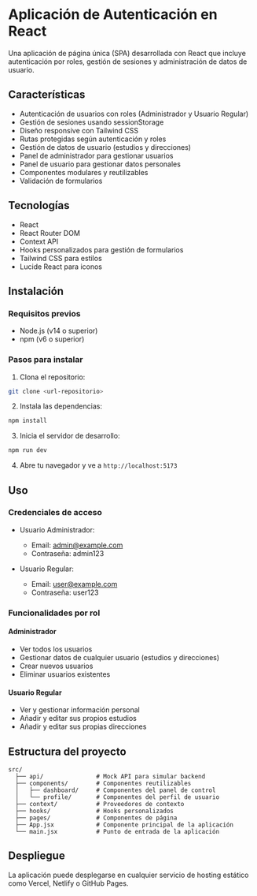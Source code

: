 # Aplicación de Autenticación en React

Una aplicación de página única (SPA) desarrollada con React que incluye autenticación por roles, gestión de sesiones y administración de datos de usuario.

## Características

- Autenticación de usuarios con roles (Administrador y Usuario Regular)
- Gestión de sesiones usando sessionStorage
- Diseño responsive con Tailwind CSS
- Rutas protegidas según autenticación y roles
- Gestión de datos de usuario (estudios y direcciones)
- Panel de administrador para gestionar usuarios
- Panel de usuario para gestionar datos personales
- Componentes modulares y reutilizables
- Validación de formularios

## Tecnologías

- React
- React Router DOM
- Context API
- Hooks personalizados para gestión de formularios
- Tailwind CSS para estilos
- Lucide React para iconos

## Instalación

### Requisitos previos

- Node.js (v14 o superior)
- npm (v6 o superior)

### Pasos para instalar

1. Clona el repositorio:

```bash
git clone <url-repositorio>
```

2. Instala las dependencias:

```bash
npm install
```

3. Inicia el servidor de desarrollo:

```bash
npm run dev
```

4. Abre tu navegador y ve a `http://localhost:5173`

## Uso

### Credenciales de acceso

- Usuario Administrador:

  - Email: admin@example.com
  - Contraseña: admin123

- Usuario Regular:
  - Email: user@example.com
  - Contraseña: user123

### Funcionalidades por rol

#### Administrador

- Ver todos los usuarios
- Gestionar datos de cualquier usuario (estudios y direcciones)
- Crear nuevos usuarios
- Eliminar usuarios existentes

#### Usuario Regular

- Ver y gestionar información personal
- Añadir y editar sus propios estudios
- Añadir y editar sus propias direcciones

## Estructura del proyecto

```
src/
  ├── api/               # Mock API para simular backend
  ├── components/        # Componentes reutilizables
  │   ├── dashboard/     # Componentes del panel de control
  │   └── profile/       # Componentes del perfil de usuario
  ├── context/           # Proveedores de contexto
  ├── hooks/             # Hooks personalizados
  ├── pages/             # Componentes de página
  ├── App.jsx            # Componente principal de la aplicación
  └── main.jsx           # Punto de entrada de la aplicación
```

## Despliegue

La aplicación puede desplegarse en cualquier servicio de hosting estático como Vercel, Netlify o GitHub Pages.
